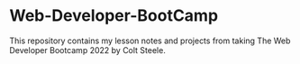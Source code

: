 # Web-Developer-BootCamp
This repository contains my lesson notes and projects from taking The Web Developer Bootcamp 2022 by Colt Steele. 
